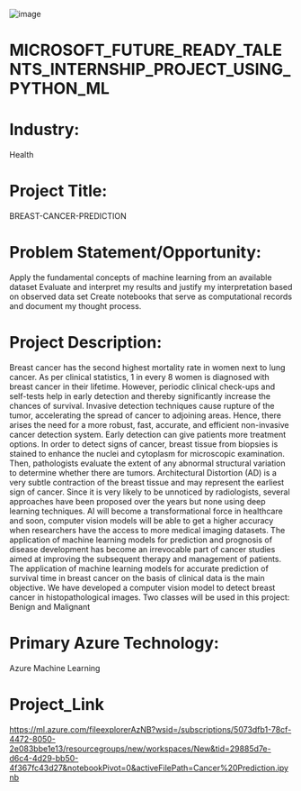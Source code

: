 ![image](https://user-images.githubusercontent.com/75751123/188314194-63551a1d-2e13-49ee-9f10-530e07e935de.png)
# MICROSOFT_FUTURE_READY_TALENTS_INTERNSHIP_PROJECT_USING_PYTHON_ML   

# Industry: 
Health

# Project Title: 
BREAST-CANCER-PREDICTION

# Problem Statement/Opportunity:
Apply the fundamental concepts of machine learning from an available dataset Evaluate and interpret my results and justify my interpretation based on observed data set Create notebooks that serve as computational records and document my thought process.

# Project Description:
Breast cancer has the second highest mortality rate in women next to lung cancer. As per clinical statistics, 1 in every 8 women is diagnosed with breast cancer in their lifetime. However, periodic clinical check-ups and self-tests help in early detection and thereby significantly increase the chances of survival. Invasive detection techniques cause rupture of the tumor, accelerating the spread of cancer to adjoining areas. Hence, there arises the need for a more robust, fast, accurate, and efficient non-invasive cancer detection system. Early detection can give patients more treatment options. In order to detect signs of cancer, breast tissue from biopsies is stained to enhance the nuclei and cytoplasm for microscopic examination. Then, pathologists evaluate the extent of any abnormal structural variation to determine whether there are tumors. Architectural Distortion (AD) is a very subtle contraction of the breast tissue and may represent the earliest sign of cancer. Since it is very likely to be unnoticed by radiologists, several approaches have been proposed over the years but none using deep learning techniques. AI will become a transformational force in healthcare and soon, computer vision models will be able to get a higher accuracy when researchers have the access to more medical imaging datasets. The application of machine learning models for prediction and prognosis of disease development has become an irrevocable part of cancer studies aimed at improving the subsequent therapy and management of patients. The application of machine learning models for accurate prediction of survival time in breast cancer on the basis of clinical data is the main objective. We have developed a computer vision model to detect breast cancer in histopathological images. Two classes will be used in this project: Benign and Malignant

# Primary Azure Technology:
Azure Machine Learning

# Project_Link
https://ml.azure.com/fileexplorerAzNB?wsid=/subscriptions/5073dfb1-78cf-4472-8050-2e083bbe1e13/resourcegroups/new/workspaces/New&tid=29885d7e-d6c4-4d29-bb50-4f367fc43d27&notebookPivot=0&activeFilePath=Cancer%20Prediction.ipynb

